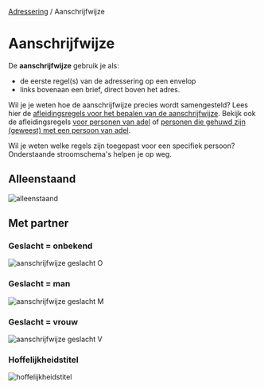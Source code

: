 [Adressering](/personen/documentatie/informatieproducten/adressering) / Aanschrijfwijze

# Aanschrijfwijze

De **aanschrijfwijze** gebruik je als:
- de eerste regel(s) van de adressering op een envelop
- links bovenaan een brief, direct boven het adres.

Wil je je weten hoe de aanschrijfwijze precies wordt samengesteld? Lees hier de [afleidingsregels voor het bepalen van de aanschrijfwijze](/features/persoon/adressering/aanschrijfwijze/niet-adellijk.feature). Bekijk ook de afleidingsregels [voor personen van adel](/features/persoon/adressering/aanschrijfwijze/adellijk.feature) of [personen die gehuwd zijn (geweest) met een persoon van adel](/features/persoon/adressering/aanschrijfwijze/hoffelijkheidstitel.feature).  

Wil je weten welke regels zijn toegepast voor een specifiek persoon? Onderstaande stroomschema's helpen je op weg.

## Alleenstaand
![alleenstaand](stroomschema-aanschrijfwijze-alleenstaand.png)
<br>

## Met partner

### Geslacht = onbekend
![aanschrijfwijze geslacht O](stroomschema-1.png)
<br>

### Geslacht = man
![aanschrijfwijze geslacht M](stroomschema-2.png)
<br>

### Geslacht = vrouw
![aanschrijfwijze geslacht V](stroomschema-aanschrijfwijze-V.png)
<br>

### Hoffelijkheidstitel
![hoffelijkheidstitel](stroomschema-5.png)




